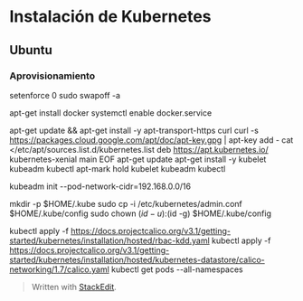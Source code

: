# Instalación de Kubernetes
## Ubuntu
### Aprovisionamiento

setenforce 0
sudo swapoff -a

apt-get install docker
systemctl enable docker.service



apt-get update && apt-get install -y apt-transport-https curl
curl -s https://packages.cloud.google.com/apt/doc/apt-key.gpg | apt-key add -
cat <<EOF >/etc/apt/sources.list.d/kubernetes.list
deb https://apt.kubernetes.io/ kubernetes-xenial main
EOF
apt-get update
apt-get install -y kubelet kubeadm kubectl
apt-mark hold kubelet kubeadm kubectl


 kubeadm init --pod-network-cidr=192.168.0.0/16

 mkdir -p $HOME/.kube
 sudo cp -i /etc/kubernetes/admin.conf $HOME/.kube/config
 sudo chown $(id -u):$(id -g) $HOME/.kube/config

 kubectl apply -f https://docs.projectcalico.org/v3.1/getting-started/kubernetes/installation/hosted/rbac-kdd.yaml
 kubectl apply -f https://docs.projectcalico.org/v3.1/getting-started/kubernetes/installation/hosted/kubernetes-datastore/calico-networking/1.7/calico.yaml
 kubectl get pods --all-namespaces

> Written with [StackEdit](https://stackedit.io/).
<!--stackedit_data:
eyJoaXN0b3J5IjpbNzc0MjQ2NjA3LDczMDk5ODExNl19
-->